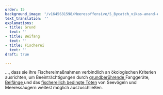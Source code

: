 ```yaml
---
order: 15
background_image: "/v1645631598/Meeresoffensive/5_Bycatch_vikas-anand-dev-unsplash_hlbvoz.jpg"
text_translation: ''
explanations:
- title: Grund
  text: ''
- title: Beifang
  text: ''
- title: Fischerei
  text: ''
draft: true

---
```

…, dass sie ihre Fischereimaßnahmen verbindlich an ökologischen Kriterien ausrichten, um Beeinträchtigungen durch [grundberührende ](# "Grund")Fanggeräte, [Beifänge ](# "Beifang")und das [fischereilich bedingte Töten](# "Fischerei") von Seevögeln und Meeressäugern weitest möglich auszuschließen.